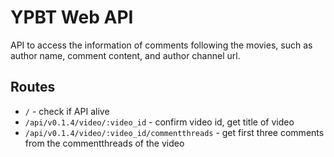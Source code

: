 # YPBT Web API

API to access the information of comments following the movies, such as author name, comment content, and author channel url.

## Routes

- `/` - check if API alive
- `/api/v0.1.4/video/:video_id`                - confirm video id, get title of video
- `/api/v0.1.4/video/:video_id/commentthreads` - get first three comments from the commentthreads of the video
